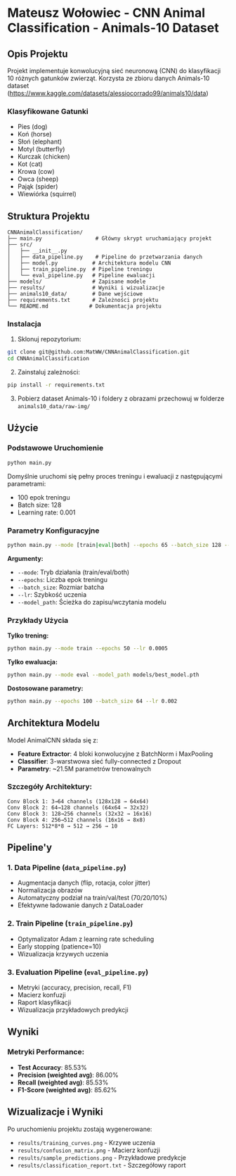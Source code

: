 # Mateusz Wołowiec - CNN Animal Classification - Animals-10 Dataset

## Opis Projektu

Projekt implementuje konwolucyjną sieć neuronową (CNN) do klasyfikacji 10 różnych gatunków zwierząt. Korzysta ze zbioru danych Animals-10 dataset (https://www.kaggle.com/datasets/alessiocorrado99/animals10/data)

### Klasyfikowane Gatunki
- Pies (dog)
- Koń (horse) 
- Słoń (elephant)
- Motyl (butterfly)
- Kurczak (chicken)
- Kot (cat)
- Krowa (cow)
- Owca (sheep)
- Pająk (spider)
- Wiewiórka (squirrel)

## Struktura Projektu

```
CNNAnimalClassification/
├── main.py                 # Główny skrypt uruchamiający projekt
├── src/
│   ├── __init__.py
│   ├── data_pipeline.py    # Pipeline do przetwarzania danych
│   ├── model.py           # Architektura modelu CNN
│   ├── train_pipeline.py  # Pipeline treningu
│   └── eval_pipeline.py   # Pipeline ewaluacji
├── models/                # Zapisane modele
├── results/               # Wyniki i wizualizacje
├── animals10_data/        # Dane wejściowe
├── requirements.txt       # Zależności projektu
└── README.md             # Dokumentacja projektu
```

### Instalacja

1. Sklonuj repozytorium:
```bash
git clone git@github.com:MatWW/CNNAnimalClassification.git
cd CNNAnimalClassification
```

2. Zainstaluj zależności:
```bash
pip install -r requirements.txt
```

3. Pobierz dataset Animals-10 i foldery z obrazami przechowuj w folderze `animals10_data/raw-img/`

## Użycie

### Podstawowe Uruchomienie

```bash
python main.py
```

Domyślnie uruchomi się pełny proces treningu i ewaluacji z następującymi parametrami:
- 100 epok treningu
- Batch size: 128
- Learning rate: 0.001

### Parametry Konfiguracyjne

```bash
python main.py --mode [train|eval|both] --epochs 65 --batch_size 128 --lr 0.001 --model_path models/best_model.pth
```

**Argumenty:**
- `--mode`: Tryb działania (train/eval/both)
- `--epochs`: Liczba epok treningu
- `--batch_size`: Rozmiar batcha
- `--lr`: Szybkość uczenia
- `--model_path`: Ścieżka do zapisu/wczytania modelu

### Przykłady Użycia

**Tylko trening:**
```bash
python main.py --mode train --epochs 50 --lr 0.0005
```

**Tylko ewaluacja:**
```bash
python main.py --mode eval --model_path models/best_model.pth
```

**Dostosowane parametry:**
```bash
python main.py --epochs 100 --batch_size 64 --lr 0.002
```

## Architektura Modelu

Model AnimalCNN składa się z:
- **Feature Extractor**: 4 bloki konwolucyjne z BatchNorm i MaxPooling
- **Classifier**: 3-warstwowa sieć fully-connected z Dropout
- **Parametry**: ~21.5M parametrów trenowalnych

### Szczegóły Architektury:
```
Conv Block 1: 3→64 channels (128x128 → 64x64)
Conv Block 2: 64→128 channels (64x64 → 32x32)  
Conv Block 3: 128→256 channels (32x32 → 16x16)
Conv Block 4: 256→512 channels (16x16 → 8x8)
FC Layers: 512*8*8 → 512 → 256 → 10
```

## Pipeline'y

### 1. Data Pipeline (`data_pipeline.py`)
- Augmentacja danych (flip, rotacja, color jitter)
- Normalizacja obrazów
- Automatyczny podział na train/val/test (70/20/10%)
- Efektywne ładowanie danych z DataLoader

### 2. Train Pipeline (`train_pipeline.py`)
- Optymalizator Adam z learning rate scheduling
- Early stopping (patience=10)
- Wizualizacja krzywych uczenia

### 3. Evaluation Pipeline (`eval_pipeline.py`)
- Metryki (accuracy, precision, recall, F1)
- Macierz konfuzji
- Raport klasyfikacji
- Wizualizacja przykładowych predykcji

## Wyniki

### Metryki Performance:
- **Test Accuracy**: 85.53%
- **Precision (weighted avg)**: 86.00%
- **Recall (weighted avg)**: 85.53%
- **F1-Score (weighted avg)**: 85.62%

## Wizualizacje i Wyniki

Po uruchomieniu projektu zostają wygenerowane:
- `results/training_curves.png` - Krzywe uczenia
- `results/confusion_matrix.png` - Macierz konfuzji
- `results/sample_predictions.png` - Przykładowe predykcje
- `results/classification_report.txt` - Szczegółowy raport
